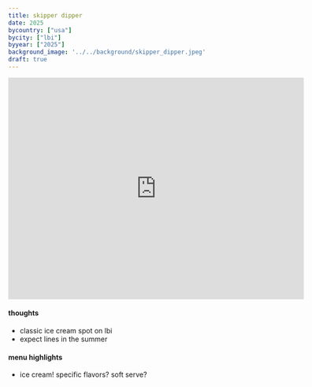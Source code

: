 ```yaml
---
title: skipper dipper
date: 2025
bycountry: ["usa"]
bycity: ["lbi"]
byyear: ["2025"]
background_image: '../../background/skipper_dipper.jpeg'
draft: true
---
```


<iframe src="https://www.google.com/maps/embed?pb=!1m14!1m8!1m3!1d2970.0643988520023!2d12.468068!3d41.8914721!3m2!1i1024!2i768!4f13.1!3m3!1m2!1s0x132f60473e37c3c7%3A0x1799117d63e1c60e!2sPizzeria%20Dar%20Poeta!5e0!3m2!1sen!2sus!4v1702064828183!5m2!1sen!2sus2" width="600" height="450" style="border:0;" allowfullscreen="" loading="lazy" referrerpolicy="no-referrer-when-downgrade"></iframe>

#### thoughts
* classic ice cream spot on lbi
* expect lines in the summer

#### menu highlights
* ice cream! specific flavors? soft serve?